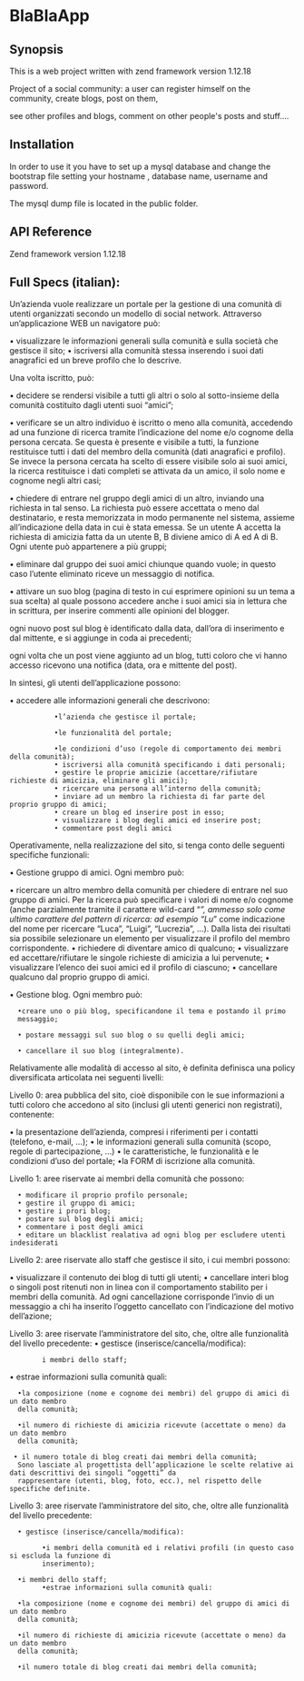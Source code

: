 # BlaBlaApp

## Synopsis

This is a web project written with zend framework version 1.12.18

Project of a social community: a user can register himself on the community, create blogs, post on them,

see other profiles and blogs, comment on other people's posts and stuff....


## Installation

In order to use it you have to set up a mysql database and change the bootstrap file setting your hostname , database name, username and password.

The mysql dump file is located in the public folder.     

## API Reference

Zend framework version 1.12.18



## Full Specs (italian):

Un’azienda vuole realizzare un portale per la gestione di una comunità di utenti organizzati secondo un modello
di social network. Attraverso un’applicazione WEB un navigatore può:

   • visualizzare le informazioni generali sulla comunità e sulla società che gestisce il sito;
   • iscriversi alla comunità stessa inserendo i suoi dati anagrafici ed un breve profilo che lo descrive.
   
Una volta iscritto, può:

   • decidere se rendersi visibile a tutti gli altri o solo al sotto-insieme della comunità costituito dagli utenti
   suoi “amici”;
   
   • verificare se un altro individuo è iscritto o meno alla comunità, accedendo ad una funzione di ricerca
   tramite l’indicazione del nome e/o cognome della persona cercata. Se questa è presente e visibile a
   tutti, la funzione restituisce tutti i dati del membro della comunità (dati anagrafici e profilo). Se invece
   la persona cercata ha scelto di essere visibile solo ai suoi amici, la ricerca restituisce i dati completi se
   attivata da un amico, il solo nome e cognome negli altri casi;
   
   • chiedere di entrare nel gruppo degli amici di un altro, inviando una richiesta in tal senso. La richiesta
   può essere accettata o meno dal destinatario, e resta memorizzata in modo permanente nel sistema,
   assieme all’indicazione della data in cui è stata emessa. Se un utente A accetta la richiesta di amicizia
   fatta da un utente B, B diviene amico di A ed A di B. Ogni utente può appartenere a più gruppi;
   
   • eliminare dal gruppo dei suoi amici chiunque quando vuole; in questo caso l’utente eliminato riceve un
   messaggio di notifica.
   
   • attivare un suo blog (pagina di testo in cui esprimere opinioni su un tema a sua scelta) al quale
   possono accedere anche i suoi amici sia in lettura che in scrittura, per inserire commenti alle opinioni
   del blogger.

ogni nuovo post sul blog è identificato dalla data, dall’ora di inserimento e dal mittente, e si
aggiunge in coda ai precedenti;

ogni volta che un post viene aggiunto ad un blog, tutti coloro che vi hanno accesso ricevono
una notifica (data, ora e mittente del post).

In sintesi, gli utenti dell’applicazione possono:

   • accedere alle informazioni generali che descrivono:


               •l’azienda che gestisce il portale;

               •le funzionalità del portale;

               •le condizioni d’uso (regole di comportamento dei membri della comunità);
               • iscriversi alla comunità specificando i dati personali;
               • gestire le proprie amicizie (accettare/rifiutare richieste di amicizia, eliminare gli amici);
               • ricercare una persona all’interno della comunità;
               • inviare ad un membro la richiesta di far parte del proprio gruppo di amici;
               • creare un blog ed inserire post in esso;
               • visualizzare i blog degli amici ed inserire post;
               • commentare post degli amici
               
               
Operativamente, nella realizzazione del sito, si tenga conto delle seguenti specifiche funzionali:

• Gestione gruppo di amici. Ogni membro può:

   •  ricercare un altro membro della comunità per chiedere di entrare nel suo gruppo di amici. Per
      la ricerca può specificare i valori di nome e/o cognome (anche parzialmente tramite il
      carattere wild-card “*”, ammesso solo come ultimo carattere del pattern di ricerca: ad
      esempio “Lu*” come indicazione del nome per ricercare “Luca”, “Luigi”, “Lucrezia”, ...). Dalla
      lista dei risultati sia possibile selezionare un elemento per visualizzare il profilo del membro
      corrispondente.
   • richiedere di diventare amico di qualcuno;
   • visualizzare ed accettare/rifiutare le singole richieste di amicizia a lui pervenute;
   • visualizzare l’elenco dei suoi amici ed il profilo di ciascuno;
   • cancellare qualcuno dal proprio gruppo di amici.
   
• Gestione blog. Ogni membro può:

      •creare uno o più blog, specificandone il tema e postando il primo
      messaggio;
      
      • postare messaggi sul suo blog o su quelli degli amici;

      • cancellare il suo blog (integralmente).
      
      
Relativamente alle modalità di accesso al sito, è definita definisca una policy diversificata articolata nei seguenti livelli:

Livello 0: area pubblica del sito, cioè disponibile con le sue informazioni a tutti coloro che accedono al
sito (inclusi gli utenti generici non registrati), contenente:

   • la presentazione dell’azienda, compresi i riferimenti per i contatti (telefono, e-mail, ...);
   • le informazioni generali sulla comunità (scopo, regole di partecipazione, ...)
   • le caratteristiche, le funzionalità e le condizioni d’uso del portale;
   •la FORM di iscrizione alla comunità.
   
   
Livello 1: aree riservate ai membri della comunità che possono:

      • modificare il proprio profilo personale;
      • gestire il gruppo di amici;
      • gestire i prori blog;
      • postare sul blog degli amici;
      • commentare i post degli amici
      • editare un blacklist realativa ad ogni blog per escludere utenti indesiderati
      
Livello 2: aree riservate allo staff che gestisce il sito, i cui membri possono:

   • visualizzare il contenuto dei blog di tutti gli utenti;
   • cancellare interi blog o singoli post ritenuti non in linea con il comportamento stabilito per i membri
      della comunità. Ad ogni cancellazione corrisponde l’invio di un messaggio a chi ha inserito l’oggetto
      cancellato con l’indicazione del motivo dell’azione;
      
      
      
Livello 3: aree riservate l’amministratore del sito, che, oltre alle funzionalità del livello precedente:
 • gestisce (inserisce/cancella/modifica):

            i membri dello staff;
            
            
• estrae informazioni sulla comunità quali:
      
      •la composizione (nome e cognome dei membri) del gruppo di amici di un dato membro
      della comunità;
      
      •il numero di richieste di amicizia ricevute (accettate o meno) da un dato membro
      della comunità;
      
     • il numero totale di blog creati dai membri della comunità;
      Sono lasciate al progettista dell’applicazione le scelte relative ai dati descrittivi dei singoli “oggetti” da
      rappresentare (utenti, blog, foto, ecc.), nel rispetto delle specifiche definite.
      
Livello 3: aree riservate l’amministratore del sito, che, oltre alle funzionalità del livello precedente:

      • gestisce (inserisce/cancella/modifica):

            •i membri della comunità ed i relativi profili (in questo caso si escluda la funzione di
            inserimento);

      •i membri dello staff;
            •estrae informazioni sulla comunità quali:

      •la composizione (nome e cognome dei membri) del gruppo di amici di un dato membro
      della comunità;

      •il numero di richieste di amicizia ricevute (accettate o meno) da un dato membro
      della comunità;

      •il numero totale di blog creati dai membri della comunità;


